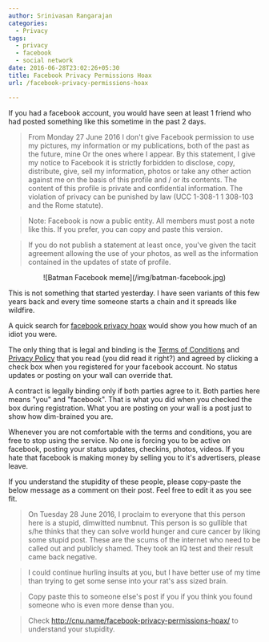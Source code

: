 ```yaml
---
author: Srinivasan Rangarajan
categories: 
  - Privacy
tags:
  - privacy
  - facebook
  - social network
date: 2016-06-28T23:02:26+05:30
title: Facebook Privacy Permissions Hoax
url: /facebook-privacy-permissions-hoax

---
```


If you had a facebook account, you would have seen at least 1 friend who had posted something like this sometime in the past 2 days.

<!--more-->

> From Monday 27 June 2016 I don't give Facebook permission to use my pictures, my information or my publications, both of the past as the future, mine Or the ones where I appear. By this statement, I give my notice to Facebook it is strictly forbidden to disclose, copy, distribute, give, sell my information, photos or take any other action against me on the basis of this profile and / or its contents. The content of this profile is private and confidential information. The violation of privacy can be punished by law (UCC 1-308-1 1 308-103 and the Rome statute).

> Note: Facebook is now a public entity. All members must post a note like this. If you prefer, you can copy and paste this version.

> If you do not publish a statement at least once, you've given the tacit agreement allowing the use of your photos, as well as the information contained in the updates of state of profile.

<center>
![Batman Facebook meme](/img/batman-facebook.jpg)
</center>


This is not something that started yesterday. I have seen variants of this few years back and every time someone starts a chain and it spreads like wildfire.

A quick search for [facebook privacy hoax](https://www.google.com/search?q=facebook+privacy+hoax) would show you how much of an idiot you were. 

The only thing that is legal and binding is the [Terms of Conditions](https://www.facebook.com/legal/terms) and [Privacy Policy](https://www.facebook.com/about/privacy) that you read (you did read it right?) and agreed by clicking a check box when you registered for your facebook account. No status updates or posting on your wall can override that. 

A contract is legally binding only if both parties agree to it. Both parties here means "you" and "facebook". That is what you did when you checked the box during registration. What you are posting on your wall is a post just to show how dim-brained you are. 

Whenever you are not comfortable with the terms and conditions, you are free to stop using the service. No one is forcing you to be active on facebook, posting your status updates, checkins, photos, videos. If you hate that facebook is making money by selling you to it's advertisers, please leave. 

If you understand the stupidity of these people, please copy-paste the below message as a comment on their post. 
Feel free to edit it as you see fit.

> On Tuesday 28 June 2016, I proclaim to everyone that this person here is a stupid, dimwitted numbnut. This person is so gullible that s/he thinks that they can solve world hunger and cure cancer by liking some stupid post. These are the scums of the internet who need to be called out and publicly shamed. They took an IQ test and their result came back negative. 

> I could continue hurling insults at you, but I have better use of my time than trying to get some sense into your rat's ass sized brain. 

> Copy paste this to someone else's post if you if you think you found someone who is even more dense than you.

> Check http://cnu.name/facebook-privacy-permissions-hoax/ to understand your stupidity.

